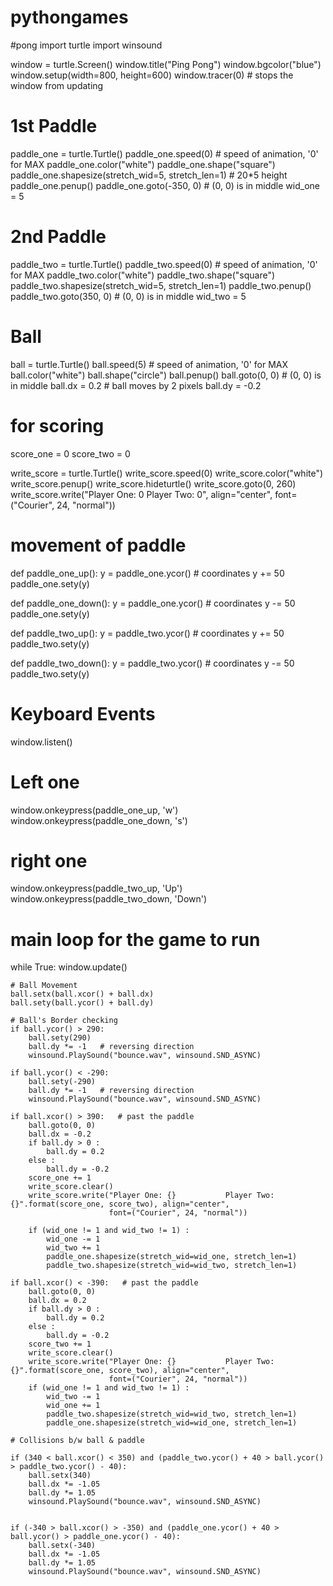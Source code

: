 # pythongames
#pong
import turtle
import winsound


window = turtle.Screen()
window.title("Ping Pong")
window.bgcolor("blue")
window.setup(width=800, height=600)
window.tracer(0)    # stops the window from updating

#   1st Paddle
paddle_one = turtle.Turtle()
paddle_one.speed(0)     # speed of animation, '0' for MAX
paddle_one.color("white")
paddle_one.shape("square")
paddle_one.shapesize(stretch_wid=5, stretch_len=1)  # 20*5 height
paddle_one.penup()
paddle_one.goto(-350, 0)    # (0, 0) is in middle
wid_one = 5

#   2nd Paddle
paddle_two = turtle.Turtle()
paddle_two.speed(0)     # speed of animation, '0' for MAX
paddle_two.color("white")
paddle_two.shape("square")
paddle_two.shapesize(stretch_wid=5, stretch_len=1)
paddle_two.penup()
paddle_two.goto(350, 0)    # (0, 0) is in middle
wid_two = 5

#   Ball
ball = turtle.Turtle()
ball.speed(5)     # speed of animation, '0' for MAX
ball.color("white")
ball.shape("circle")
ball.penup()
ball.goto(0, 0)    # (0, 0) is in middle
ball.dx = 0.2     # ball moves by 2 pixels
ball.dy = -0.2


# for scoring

score_one = 0
score_two = 0

write_score = turtle.Turtle()
write_score.speed(0)
write_score.color("white")
write_score.penup()
write_score.hideturtle()
write_score.goto(0, 260)
write_score.write("Player One: 0        Player Two: 0", align="center", font=("Courier", 24, "normal"))


# movement of paddle
def paddle_one_up():
    y = paddle_one.ycor()   # coordinates
    y += 50
    paddle_one.sety(y)


def paddle_one_down():
    y = paddle_one.ycor()   # coordinates
    y -= 50
    paddle_one.sety(y)


def paddle_two_up():
    y = paddle_two.ycor()   # coordinates
    y += 50
    paddle_two.sety(y)


def paddle_two_down():
    y = paddle_two.ycor()   # coordinates
    y -= 50
    paddle_two.sety(y)


# Keyboard Events
window.listen()
# Left one
window.onkeypress(paddle_one_up, 'w')
window.onkeypress(paddle_one_down, 's')
# right one
window.onkeypress(paddle_two_up, 'Up')
window.onkeypress(paddle_two_down, 'Down')

# main loop for the game to run
while True:
    window.update()

    # Ball Movement
    ball.setx(ball.xcor() + ball.dx)
    ball.sety(ball.ycor() + ball.dy)

    # Ball's Border checking
    if ball.ycor() > 290:
        ball.sety(290)
        ball.dy *= -1   # reversing direction
        winsound.PlaySound("bounce.wav", winsound.SND_ASYNC)

    if ball.ycor() < -290:
        ball.sety(-290)
        ball.dy *= -1   # reversing direction
        winsound.PlaySound("bounce.wav", winsound.SND_ASYNC)

    if ball.xcor() > 390:   # past the paddle
        ball.goto(0, 0)
        ball.dx = -0.2
        if ball.dy > 0 : 
            ball.dy = 0.2
        else :
            ball.dy = -0.2
        score_one += 1
        write_score.clear()
        write_score.write("Player One: {}           Player Two: {}".format(score_one, score_two), align="center",
                          font=("Courier", 24, "normal"))
        
        if (wid_one != 1 and wid_two != 1) :
            wid_one -= 1
            wid_two += 1
            paddle_one.shapesize(stretch_wid=wid_one, stretch_len=1)
            paddle_two.shapesize(stretch_wid=wid_two, stretch_len=1)

    if ball.xcor() < -390:   # past the paddle
        ball.goto(0, 0)
        ball.dx = 0.2
        if ball.dy > 0 : 
            ball.dy = 0.2
        else :
            ball.dy = -0.2
        score_two += 1
        write_score.clear()
        write_score.write("Player One: {}           Player Two: {}".format(score_one, score_two), align="center",
                          font=("Courier", 24, "normal"))
        if (wid_one != 1 and wid_two != 1) :
            wid_two -= 1
            wid_one += 1
            paddle_two.shapesize(stretch_wid=wid_two, stretch_len=1)
            paddle_one.shapesize(stretch_wid=wid_one, stretch_len=1)

    # Collisions b/w ball & paddle

    if (340 < ball.xcor() < 350) and (paddle_two.ycor() + 40 > ball.ycor() > paddle_two.ycor() - 40):
        ball.setx(340)
        ball.dx *= -1.05
        ball.dy *= 1.05
        winsound.PlaySound("bounce.wav", winsound.SND_ASYNC)


    if (-340 > ball.xcor() > -350) and (paddle_one.ycor() + 40 > ball.ycor() > paddle_one.ycor() - 40):
        ball.setx(-340)
        ball.dx *= -1.05
        ball.dy *= 1.05
        winsound.PlaySound("bounce.wav", winsound.SND_ASYNC)
